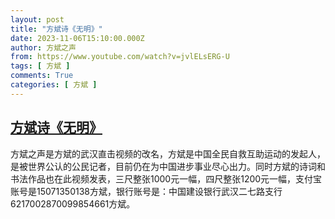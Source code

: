 ```yaml
---
layout: post
title: "方斌诗《无明》"
date: 2023-11-06T15:10:00.000Z
author: 方斌之声
from: https://www.youtube.com/watch?v=jvlELsERG-U
tags: [ 方斌 ]
comments: True
categories: [ 方斌 ]
---
```

<!--1699283400000-->
[方斌诗《无明》](https://www.youtube.com/watch?v=jvlELsERG-U)
------

<div>
方斌之声是方斌的武汉直击视频的改名，方斌是中国全民自救互助运动的发起人，是被世界公认的公民记者，目前仍在为中国进步事业尽心出力。同时方斌的诗词和书法作品也在此视频发表，三尺整张1000元一幅，四尺整张1200元一幅，支付宝账号是15071350138方斌，银行账号是：中国建设银行武汉二七路支行6217002870099854661方斌。
</div>
